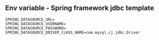 ## Env variable - Spring framework jdbc template

```
SPRING_DATASOURCE_URL=
SPRING_DATASOURCE_USERNAME=
SPRING_DATASOURCE_PASSWORD=
SPRING_DATASOURCE_DRIVER_CLASS_NAME=com.mysql.cj.jdbc.Driver
```